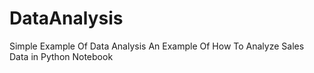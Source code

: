 # DataAnalysis
Simple Example Of Data Analysis
An Example Of How To Analyze Sales Data in Python Notebook
